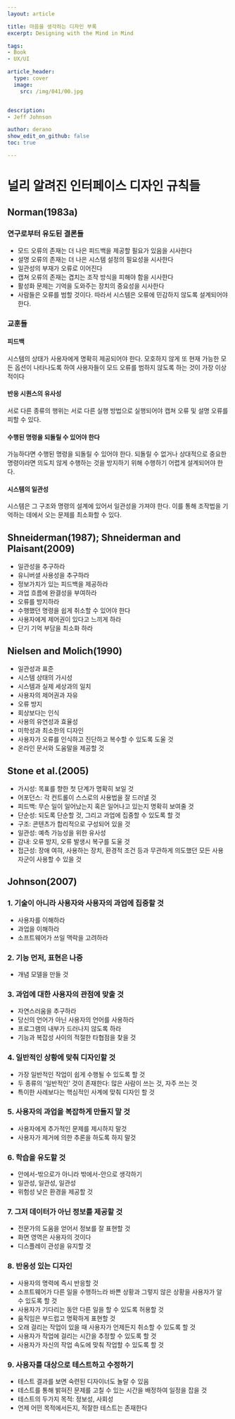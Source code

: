 ```yaml
---
layout: article

title: 마음을 생각하는 디자인 부록
excerpt: Designing with the Mind in Mind

tags: 
- Book
- UX/UI

article_header:
  type: cover
  image:
    src: /img/041/00.jpg


description: 
- Jeff Johnson

author: derano
show_edit_on_github: false
toc: true

--- 
```

# 널리 알려진 인터페이스 디자인 규칙들
## Norman(1983a)
### 연구로부터 유도된 결론들
- 모드 오류의 존재는 더 나은 피드백을 제공할 필요가 있음을 시사한다
- 설명 오류의 존재는 더 나은 시스템 설정의 필요성을 시사한다
- 일관성의 부재가 오류로 이어진다
- 캡쳐 오류의 존재는 겹치는 조작 방식을 피해야 함을 시사한다
- 활성화 문제는 기억을 도와주는 장치의 중요성을 시사한다
- 사람들은 오류를 범할 것이다. 따라서 시스템은 오류에 민감하지 않도록 설계되어야 한다.

### 교훈들
#### 피드백
시스템의 상태가 사용자에게 명확히 제공되어야 한다. 모호하지 않게 또 현재 가능한 모든 옵션이 나타나도록 하여 사용자들이 모드 오류를 범하지 않도록 하는 것이 가장 이상적이다
#### 반응 시퀀스의 유사성
서로 다른 종류의 행위는 서로 다른 실행 방법으로 실행되어야 캡쳐 오류 및 설명 오류를 피할 수 있다.

#### 수행된 명령을 되돌릴 수 있어야 한다
가능하다면 수행된 명령을 되돌릴 수 있어야 한다. 되돌릴 수 없거나 상대적으로 중요한 명령이라면 의도치 않게 수행하는 것을 방지하기 위해 수행하기 어렵게 설계되어야 한다.

#### 시스템의 일관성
시스템은 그 구조와 명령의 설계에 있어서 일관성을 가져야 한다. 이를 통해 조작법을 기억하는 데에서 오는 문제를 최소화할 수 있다.

## Shneiderman(1987); Shneiderman and Plaisant(2009)
- 일관성을 추구하라
- 유니버셜 사용성을 추구하라
- 정보가치가 있는 피드백을 제공하라
- 과업 흐름에 완결성을 부여하라
- 오류를 방지하라
- 수행했던 명령을 쉽게 취소할 수 있어야 한다
- 사용자에게 제어권이 있다고 느끼게 하라
- 단기 기억 부담을 최소화 하라

## Nielsen and Molich(1990)
- 일관성과 표준
- 시스템 상태의 가시성
- 시스템과 실제 세상과의 일치
- 사용자의 제어권과 자유
- 오류 방지
- 회상보다는 인식
- 사용의 유연성과 효율성
- 미학성과 최소한의 디자인
- 사용자가 오류를 인식하고 진단하고 복수할 수 있도록 도울 것
- 온라인 문서와 도움말을 제공할 것

## Stone et al.(2005)
- 가시성: 목표를 향한 첫 단계가 명확히 보일 것
- 어포던스: 각 컨트롤이 스스로의 사용법을 잘 드러낼 것
- 피드백: 무슨 일이 일어났는지 혹은 일어나고 있는지 명확히 보여줄 것
- 단순성: 되도록 단순할 것, 그리고 과업에 집중할 수 있도록 할 것
- 구조: 콘텐츠가 합리적으로 구성되어 있을 것
- 일관성: 예측 가능성을 위한 유사성
- 감내: 오류 방지, 오류 발생시 복구를 도울 것
- 접근성: 장애 여햐, 사용하는 장치, 환경적 조건 등과 무관하게 의도했던 모든 사용자군이 사용할 수 있을 것

## Johnson(2007)
### 1. 기술이 아니라 사용자와 사용자의 과업에 집중할 것
- 사용자를 이해하라
- 과업을 이해하라
- 소프트웨어가 쓰일 맥락을 고려하라

### 2. 기능 먼저, 표현은 나중
- 개념 모델을 만들 것

### 3. 과업에 대한 사용자의 관점에 맞출 것
- 자연스러움을 추구하라
- 당신의 언어가 아닌 사용자의 언어를 사용하라
- 프로그램의 내부가 드러나지 않도록 하라
- 기능과 복잡성 사이의 적절한 타협점을 찾을 것

### 4. 일반적인 상황에 맞춰 디자인할 것
- 가장 일반적인 작업이 쉽게 수행될 수 있도록 할 것
- 두 종류의 '일반적인' 것이 존재한다: 많은 사람이 쓰는 것, 자주 쓰는 것
- 특이한 사례보다는 핵심적인 사계에 맞춰 디자인 할 것

### 5. 사용자의 과업을 복잡하게 만들지 말 것
- 사용자에게 추가적인 문제를 제시하지 말것
- 사용자가 제거에 의한 추론을 하도록 하지 말것

### 6. 학습을 유도할 것
- 안에서-밖으로가 아니라 밖에서-안으로 생각하기
- 일관성, 일관성, 일관성
- 위험성 낮은 환경을 제공할 것

### 7. 그저 데이터가 아닌 정보를 제공할 것
- 전문가의 도움을 얻어서 정보를 잘 표현할 것
- 화면 영역은 사용자의 것이다
- 디스플레이 관성을 유지할 것

### 8. 반응성 있는 디자인
- 사용자의 명력에 즉시 반응할 것
- 소프트웨어가 다른 일을 수행하느라 바쁜 상황과 그렇지 않은 상황을 사용자가 알 수 있도록 할 것
- 사용자가 기다리는 동안 다른 일을 할 수 있도록 허용할 것
- 움직임은 부드럽고 명확하게 표현할 것
- 오래 걸리는 작업이 있을 때 사용자가 언제든지 취소할 수 있도록 할 것
- 사용자가 작업에 걸리는 시간을 추정할 수 있도록 할 것
- 사용자가 자신의 작업 속도에 맞춰 작업할 수 있도록 할 것

### 9. 사용자를 대상으로 테스트하고 수정하기
- 테스트 결과를 보면 숙련된 디자이너도 놀랄 수 있음
- 테스트를 통해 밝혀진 문제를 고칠 수 있는 시간을 배정하여 일정을 잡을 것
- 테스트의 두가지 목적: 정보성, 사회성
- 언제 어떤 목적에서든지, 적잘한 테스트는 존재한다